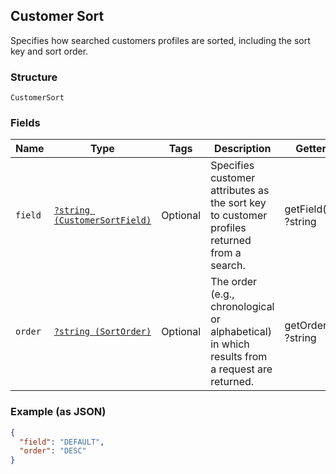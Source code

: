 ## Customer Sort

Specifies how searched customers profiles are sorted, including the sort key and sort order.

### Structure

`CustomerSort`

### Fields

| Name | Type | Tags | Description | Getter | Setter |
|  --- | --- | --- | --- | --- | --- |
| `field` | [`?string (CustomerSortField)`](/doc/models/customer-sort-field.md) | Optional | Specifies customer attributes as the sort key to customer profiles returned from a search. | getField(): ?string | setField(?string field): void |
| `order` | [`?string (SortOrder)`](/doc/models/sort-order.md) | Optional | The order (e.g., chronological or alphabetical) in which results from a request are returned. | getOrder(): ?string | setOrder(?string order): void |

### Example (as JSON)

```json
{
  "field": "DEFAULT",
  "order": "DESC"
}
```

